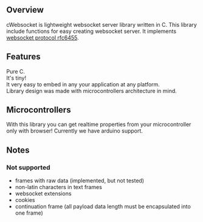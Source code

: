 ## Overview
cWebsocket is lightweight websocket server library written in C. This library include functions for easy creating websocket server. It implements [websocket protocol rfc6455](http://tools.ietf.org/html/rfc6455).

## Features
Pure C.  
It's tiny!  
It very easy to embed in any your application at any platform.  
Library design was made with microcontrollers architecture in mind.  

## Microcontrollers
With this library you can get realtime properties from your microcontroller only with browser! Currently we have arduino support.

## Notes
### Not supported
* frames with raw data (implemented, but not tested)
* non-latin characters in text frames
* websocket extensions
* cookies
* continuation frame (all payload data length must be encapsulated into one frame)